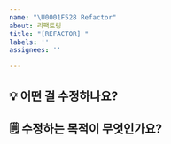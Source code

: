 ```yaml
---
name: "\U0001F528 Refactor"
about: 리팩토링
title: "[REFACTOR] "
labels: ''
assignees: ''

---
```


## 💡 어떤 걸 수정하나요?


## 🗒️ 수정하는 목적이 무엇인가요?
